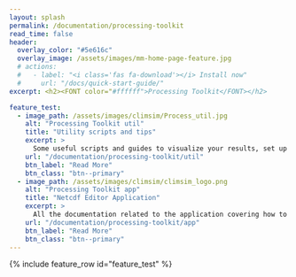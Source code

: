 ```yaml
---
layout: splash
permalink: /documentation/processing-toolkit
read_time: false
header:
  overlay_color: "#5e616c"
  overlay_image: /assets/images/mm-home-page-feature.jpg
  # actions:
  #   - label: "<i class='fas fa-download'></i> Install now"
  #     url: "/docs/quick-start-guide/"
excerpt: <h2><FONT color="#ffffff">Processing Toolkit</FONT></h2>

feature_test:
  - image_path: /assets/images/climsim/Process_util.jpg
    alt: "Processing Toolkit util"
    title: "Utility scripts and tips"
    excerpt: >
      Some useful scripts and guides to visualize your results, set up the right working environnment and work more efficiently.
    url: "/documentation/processing-toolkit/util"
    btn_label: "Read More"
    btn_class: "btn--primary"
  - image_path: /assets/images/climsim/climsim_logo.png
    alt: "Processing Toolkit app"
    title: "Netcdf Editor Application"
    excerpt: >
      All the documentation related to the application covering how to use it and its internal operation.
    url: "/documentation/processing-toolkit/app"
    btn_label: "Read More"
    btn_class: "btn--primary"
---
```


{% include feature_row id="feature_test" %}